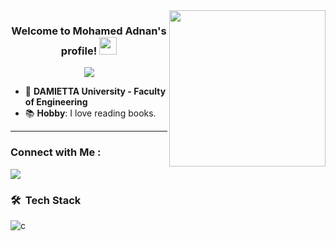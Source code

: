 
<img width="250" align="right" src="https://c.tenor.com/_DOBjnGspYAAAAAM/code-coding.gif">

<h3 align="center">
  Welcome to Mohamed Adnan's profile!
  <img src="https://media.giphy.com/media/hvRJCLFzcasrR4ia7z/giphy.gif" width="28">
</h3>

<!-- Typing SVG by DenverCoder1 - https://github.com/DenverCoder1/readme-typing-svg -->
<p align="center">
  <a href="https://github.com/DenverCoder1/readme-typing-svg"><img src="https://readme-typing-svg.herokuapp.com/?lines=Always%20learning%20new%20things&font=Fira%20Code&center=true&width=440&height=45&color=f75c7e&vCenter=true&size=22"></a>
</p> 



- 🏢 **DAMIETTA University - Faculty of Engineering**
- 📚 **Hobby**: I love reading books.

---


### Connect with Me :

<a href="[https://www.linkedin.com/in/ahmed-abdul-ghaffar-79535b23a](https://www.linkedin.com/in/mohamed-adnan-556061243/)" target="_blank"><img src="https://img.shields.io/badge/-Ahmed%20Abdul_Ghaffar-0077B5?style=for-the-badge&logo=Linkedin&logoColor=white"/></a>


### 🛠 &nbsp;Tech Stack
![c](https://img.shields.io/badge/-HTML-05122A?style=flat&logo=HTML5)&nbsp;

